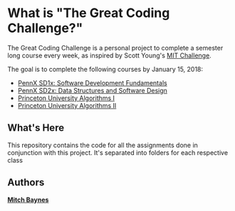 # What is "The Great Coding Challenge?"

The Great Coding Challenge is a personal project to complete a semester long course every week, as inspired by Scott Young's [MIT Challenge](https://www.scotthyoung.com/blog/myprojects/mit-challenge-2/).

The goal is to complete the following courses by January 15, 2018:

- [PennX SD1x: Software Development Fundamentals](https://courses.edx.org/courses/course-v1:PennX+SD1x+2T2017/course/)
- [PennX SD2x: Data Structures and Software Design](https://courses.edx.org/courses/course-v1:PennX+SD2x+2T2017/course/)
- [Princeton University Algorithms I](https://www.coursera.org/learn/algorithms-part1)
- [Princeton University Algorithms II](https://www.coursera.org/learn/algorithms-part2)

## What's Here

This repository contains the code for all the assignments done in conjunction with this project. It's separated into folders for each respective class 

## Authors

[**Mitch Baynes**](https://github.com/mebaynes)

